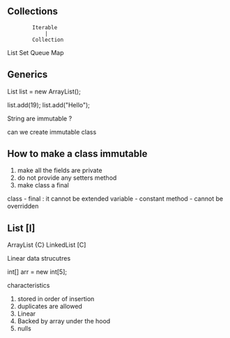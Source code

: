 ## Collections

            Iterable
                |
            Collection

List            Set             Queue               Map


## Generics


List list = new ArrayList();

list.add(19);
list.add("Hello");


String are immutable ? 

can we create immutable class 



## How to make a class immutable 
1. make all the fields are private 
2. do not provide any setters method
3. make class a final 


class - final : it cannot be extended
variable - constant 
method - cannot be overridden



## List [I]


ArrayList  {C}                             LinkedList [C] 

Linear data strucutres 

int[] arr = new int[5];


characteristics
1. stored in order of insertion 
2. duplicates are allowed 
3. Linear 
4. Backed by array under the hood
5. nulls 







